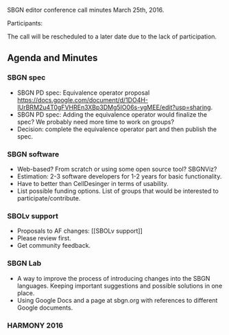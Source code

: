 SBGN editor conference call minutes March 25th, 2016.

Participants:

The call will be rescheduled to a later date due to the lack of participation.

Agenda and Minutes
------------------

### SBGN spec

-   SBGN PD spec: Equivalence operator proposal <https://docs.google.com/document/d/1DO4H-IUrBRM2u4T0gFVHREn3XBp3DMg5IO06s-ygMEE/edit?usp=sharing>.
-   SBGN PD spec: Adding the equivalence operator would finalize the spec? We probably need more time to work on groups?
-   Decision: complete the equivalence operator part and then publish the spec.

### SBGN software

-   Web-based? From scratch or using some open source tool? SBGNViz?
-   Estimation: 2-3 software developers for 1-2 years for basic functionality.
-   Have to better than CellDesinger in terms of usability.
-   List possible funding options. List of groups that would be interested to participate/contribute.

### SBOLv support

-   Proposals to AF changes: [[SBOLv support]]
-   Please review first.
-   Get community feedback.

### SBGN Lab

-   A way to improve the process of introducing changes into the SBGN languages. Keeping important suggestions and possible solutions in one place.
-   Using Google Docs and a page at sbgn.org with references to different Google documents.

### HARMONY 2016